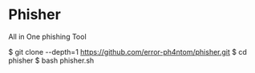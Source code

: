 # Phisher
All in One phishing Tool



$ git clone --depth=1 https://github.com/error-ph4ntom/phisher.git
$ cd phisher
$ bash phisher.sh
